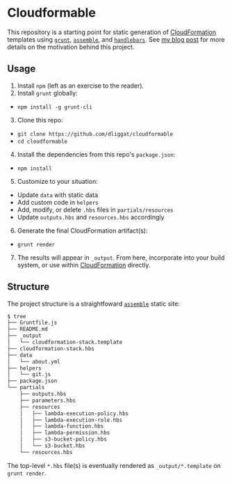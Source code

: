 # Cloudformable

This repository is a starting point for static generation of [CloudFormation][cf] templates using [`grunt`][grunt], [`assemble`][ass], and [`handlebars`][hb]. See [my blog post][liggat] for more details on the motivation behind this project.

## Usage
1. Install `npm` (left as an exercise to the reader).
2. Install `grunt` globally:
  * `npm install -g grunt-cli`
3. Clone this repo:
  * `git clone https://github.com/dliggat/cloudformable`
  * `cd cloudformable`
4. Install the dependencies from this repo's `package.json`:
  * `npm install`
5. Customize to your situation:
  * Update `data` with static data
  * Add custom code in `helpers`
  * Add, modify, or delete `.hbs` files in `partials/resources`
  * Update `outputs.hbs` and `resources.hbs` accordingly
6. Generate the final CloudFormation artifact(s):
  * `grunt render`
7. The results will appear in `_output`. From here, incorporate into your build system, or use within [CloudFormation][cf] directly.

## Structure
The project structure is a straightfoward [`assemble`][ass] static site:

```bash
$ tree
├── Gruntfile.js
├── README.md
├── _output
│   └── cloudformation-stack.template
├── cloudformation-stack.hbs
├── data
│   └── about.yml
├── helpers
│   └── git.js
├── package.json
└── partials
    ├── outputs.hbs
    ├── parameters.hbs
    ├── resources
    │   ├── lambda-execution-policy.hbs
    │   ├── lambda-execution-role.hbs
    │   ├── lambda-function.hbs
    │   ├── lambda-permission.hbs
    │   ├── s3-bucket-policy.hbs
    │   └── s3-bucket.hbs
    └── resources.hbs
```

The top-level `*.hbs` file(s) is eventually rendered as `_output/*.template` on `grunt render`.


[liggat]: https://liggat.org/cloudformable-a-simple-approach-to-preprocessing-cloudformation-templates
[hb]: http://handlebarsjs.com/
[grunt]: http://gruntjs.com/
[ass]: http://assemble.io/
[cf]: https://aws.amazon.com/cloudformation/
